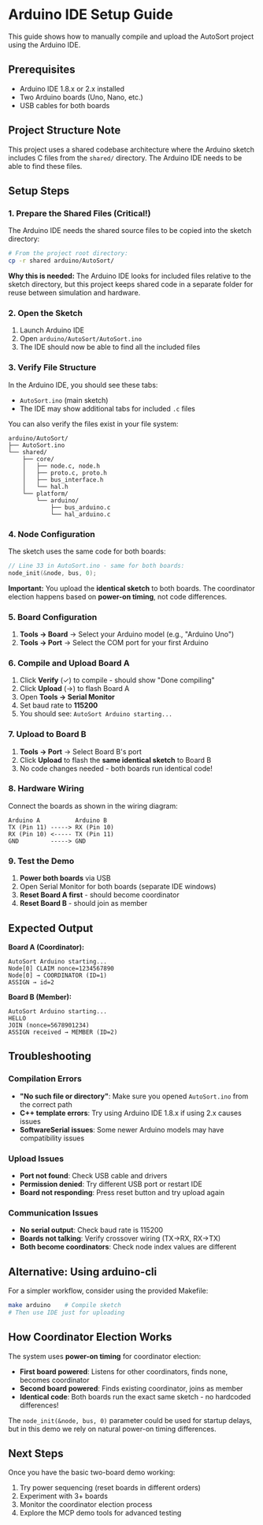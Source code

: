 # Arduino IDE Setup Guide

This guide shows how to manually compile and upload the AutoSort project using the Arduino IDE.

## Prerequisites

- Arduino IDE 1.8.x or 2.x installed
- Two Arduino boards (Uno, Nano, etc.)
- USB cables for both boards

## Project Structure Note

This project uses a shared codebase architecture where the Arduino sketch includes C files from the `shared/` directory. The Arduino IDE needs to be able to find these files.

## Setup Steps

### 1. Prepare the Shared Files (Critical!)
The Arduino IDE needs the shared source files to be copied into the sketch directory:

```bash
# From the project root directory:
cp -r shared arduino/AutoSort/
```

**Why this is needed:** The Arduino IDE looks for included files relative to the sketch directory, but this project keeps shared code in a separate folder for reuse between simulation and hardware.

### 2. Open the Sketch
1. Launch Arduino IDE
2. Open `arduino/AutoSort/AutoSort.ino`
3. The IDE should now be able to find all the included files

### 3. Verify File Structure
In the Arduino IDE, you should see these tabs:
- `AutoSort.ino` (main sketch)
- The IDE may show additional tabs for included `.c` files

You can also verify the files exist in your file system:
```
arduino/AutoSort/
├── AutoSort.ino
└── shared/
    ├── core/
    │   ├── node.c, node.h
    │   ├── proto.c, proto.h
    │   ├── bus_interface.h
    │   └── hal.h
    └── platform/
        └── arduino/
            ├── bus_arduino.c
            └── hal_arduino.c
```

### 4. Node Configuration
The sketch uses the same code for both boards:
```cpp
// Line 33 in AutoSort.ino - same for both boards:
node_init(&node, bus, 0);
```

**Important:** You upload the **identical sketch** to both boards. The coordinator election happens based on **power-on timing**, not code differences.

### 5. Board Configuration
1. **Tools → Board** → Select your Arduino model (e.g., "Arduino Uno")
2. **Tools → Port** → Select the COM port for your first Arduino

### 6. Compile and Upload Board A
1. Click **Verify** (✓) to compile - should show "Done compiling"
2. Click **Upload** (→) to flash Board A
3. Open **Tools → Serial Monitor** 
4. Set baud rate to **115200**
5. You should see: `AutoSort Arduino starting...`

### 7. Upload to Board B
1. **Tools → Port** → Select Board B's port
2. Click **Upload** to flash the **same identical sketch** to Board B
3. No code changes needed - both boards run identical code!

### 8. Hardware Wiring
Connect the boards as shown in the wiring diagram:

```
Arduino A          Arduino B
TX (Pin 11) -----> RX (Pin 10)
RX (Pin 10) <----- TX (Pin 11)  
GND         -----> GND
```

### 9. Test the Demo
1. **Power both boards** via USB
2. Open Serial Monitor for both boards (separate IDE windows)
3. **Reset Board A first** - should become coordinator
4. **Reset Board B** - should join as member

## Expected Output

**Board A (Coordinator):**
```
AutoSort Arduino starting...
Node[0] CLAIM nonce=1234567890
Node[0] → COORDINATOR (ID=1)
ASSIGN → id=2
```

**Board B (Member):**
```
AutoSort Arduino starting...
HELLO
JOIN (nonce=5678901234)
ASSIGN received → MEMBER (ID=2)
```

## Troubleshooting

### Compilation Errors
- **"No such file or directory"**: Make sure you opened `AutoSort.ino` from the correct path
- **C++ template errors**: Try using Arduino IDE 1.8.x if using 2.x causes issues
- **SoftwareSerial issues**: Some newer Arduino models may have compatibility issues

### Upload Issues
- **Port not found**: Check USB cable and drivers
- **Permission denied**: Try different USB port or restart IDE
- **Board not responding**: Press reset button and try upload again

### Communication Issues
- **No serial output**: Check baud rate is 115200
- **Boards not talking**: Verify crossover wiring (TX→RX, RX→TX)
- **Both become coordinators**: Check node index values are different

## Alternative: Using arduino-cli

For a simpler workflow, consider using the provided Makefile:
```bash
make arduino    # Compile sketch
# Then use IDE just for uploading
```

## How Coordinator Election Works

The system uses **power-on timing** for coordinator election:
- **First board powered**: Listens for other coordinators, finds none, becomes coordinator
- **Second board powered**: Finds existing coordinator, joins as member
- **Identical code**: Both boards run the exact same sketch - no hardcoded differences!

The `node_init(&node, bus, 0)` parameter could be used for startup delays, but in this demo we rely on natural power-on timing differences.

## Next Steps

Once you have the basic two-board demo working:
1. Try power sequencing (reset boards in different orders)
2. Experiment with 3+ boards
3. Monitor the coordinator election process
4. Explore the MCP demo tools for advanced testing
